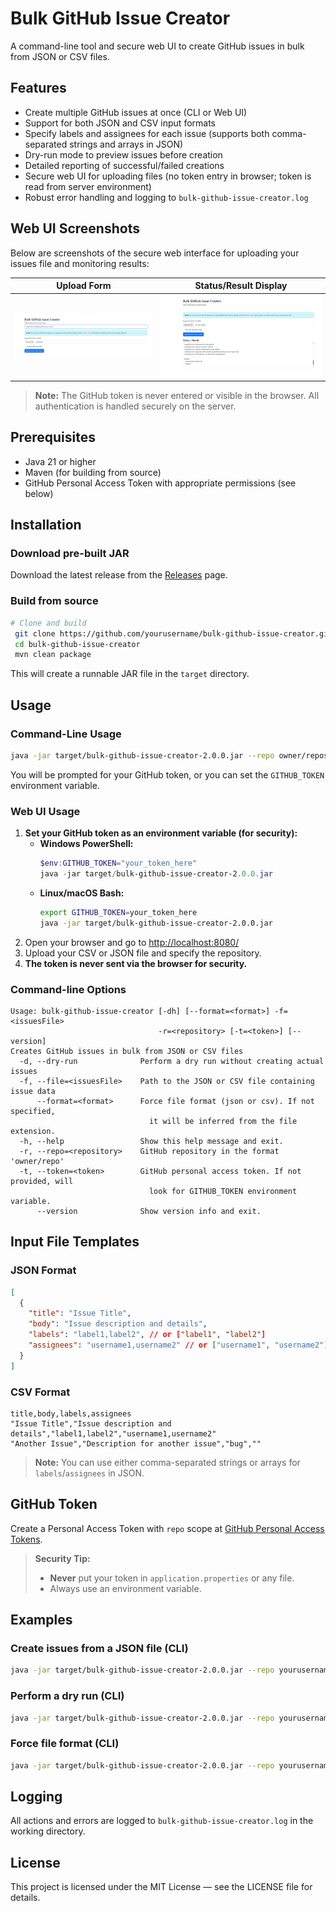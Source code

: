 # Bulk GitHub Issue Creator

A command-line tool and secure web UI to create GitHub issues in bulk from JSON or CSV files.

## Features

- Create multiple GitHub issues at once (CLI or Web UI)
- Support for both JSON and CSV input formats
- Specify labels and assignees for each issue (supports both comma-separated strings and arrays in JSON)
- Dry-run mode to preview issues before creation
- Detailed reporting of successful/failed creations
- Secure web UI for uploading files (no token entry in browser; token is read from server environment)
- Robust error handling and logging to `bulk-github-issue-creator.log`

## Web UI Screenshots

Below are screenshots of the secure web interface for uploading your issues file and monitoring results:

| Upload Form | Status/Result Display |
|:-----------:|:--------------------:|
| ![Web UI Upload Form](docs/screenshots/upload-form.png) | ![Web UI Status/Result](docs/screenshots/status-result.png) |

> **Note:** The GitHub token is never entered or visible in the browser. All authentication is handled securely on the server.

## Prerequisites

- Java 21 or higher
- Maven (for building from source)
- GitHub Personal Access Token with appropriate permissions (see below)

## Installation

### Download pre-built JAR

Download the latest release from the [Releases](https://github.com/yourusername/bulk-github-issue-creator/releases) page.

### Build from source

```bash
# Clone and build
 git clone https://github.com/yourusername/bulk-github-issue-creator.git
 cd bulk-github-issue-creator
 mvn clean package
```

This will create a runnable JAR file in the `target` directory.

## Usage

### Command-Line Usage

```bash
java -jar target/bulk-github-issue-creator-2.0.0.jar --repo owner/repository --file issues.json
```

You will be prompted for your GitHub token, or you can set the `GITHUB_TOKEN` environment variable.

### Web UI Usage

1. **Set your GitHub token as an environment variable (for security):**
   - **Windows PowerShell:**
     ```powershell
     $env:GITHUB_TOKEN="your_token_here"
     java -jar target/bulk-github-issue-creator-2.0.0.jar
     ```
   - **Linux/macOS Bash:**
     ```bash
     export GITHUB_TOKEN=your_token_here
     java -jar target/bulk-github-issue-creator-2.0.0.jar
     ```
2. Open your browser and go to [http://localhost:8080/](http://localhost:8080/)
3. Upload your CSV or JSON file and specify the repository.
4. **The token is never sent via the browser for security.**

### Command-line Options

```
Usage: bulk-github-issue-creator [-dh] [--format=<format>] -f=<issuesFile>
                                 -r=<repository> [-t=<token>] [--version]
Creates GitHub issues in bulk from JSON or CSV files
  -d, --dry-run              Perform a dry run without creating actual issues
  -f, --file=<issuesFile>    Path to the JSON or CSV file containing issue data
      --format=<format>      Force file format (json or csv). If not specified,
                               it will be inferred from the file extension.
  -h, --help                 Show this help message and exit.
  -r, --repo=<repository>    GitHub repository in the format 'owner/repo'
  -t, --token=<token>        GitHub personal access token. If not provided, will
                               look for GITHUB_TOKEN environment variable.
      --version              Show version info and exit.
```

## Input File Templates

### JSON Format

```json
[
  {
    "title": "Issue Title",
    "body": "Issue description and details",
    "labels": "label1,label2", // or ["label1", "label2"]
    "assignees": "username1,username2" // or ["username1", "username2"]
  }
]
```

### CSV Format

```csv
title,body,labels,assignees
"Issue Title","Issue description and details","label1,label2","username1,username2"
"Another Issue","Description for another issue","bug",""
```

> **Note:** You can use either comma-separated strings or arrays for `labels`/`assignees` in JSON.

## GitHub Token

Create a Personal Access Token with `repo` scope at [GitHub Personal Access Tokens](https://github.com/settings/tokens).

> **Security Tip:**
> - **Never** put your token in `application.properties` or any file.
> - Always use an environment variable.

## Examples

### Create issues from a JSON file (CLI)

```bash
java -jar target/bulk-github-issue-creator-2.0.0.jar --repo yourusername/your-repository --file issues.json
```

### Perform a dry run (CLI)

```bash
java -jar target/bulk-github-issue-creator-2.0.0.jar --repo yourusername/your-repository --file issues.csv --dry-run
```

### Force file format (CLI)

```bash
java -jar target/bulk-github-issue-creator-2.0.0.jar --repo yourusername/your-repository --file issues.txt --format json
```

## Logging

All actions and errors are logged to `bulk-github-issue-creator.log` in the working directory.

## License

This project is licensed under the MIT License — see the LICENSE file for details.
